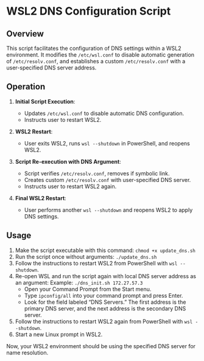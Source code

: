 # WSL2 DNS Configuration Script

## Overview
This script facilitates the configuration of DNS settings within a WSL2 environment. It modifies the `/etc/wsl.conf` to disable automatic generation of `/etc/resolv.conf`, and establishes a custom `/etc/resolv.conf` with a user-specified DNS server address.

## Operation
1. **Initial Script Execution**:
   - Updates `/etc/wsl.conf` to disable automatic DNS configuration.
   - Instructs user to restart WSL2.

2. **WSL2 Restart**:
   - User exits WSL2, runs `wsl --shutdown` in PowerShell, and reopens WSL2.

3. **Script Re-execution with DNS Argument**:
   - Script verifies `/etc/resolv.conf`, removes if symbolic link.
   - Creates custom `/etc/resolv.conf` with user-specified DNS server.
   - Instructs user to restart WSL2 again.

4. **Final WSL2 Restart**:
   - User performs another `wsl --shutdown` and reopens WSL2 to apply DNS settings.

## Usage

1. Make the script executable with this command: `chmod +x update_dns.sh`
2. Run the script once without arguments: `./update_dns.sh`
3. Follow the instructions to restart WSL2 from PowerShell with `wsl --shutdown`.
4. Re-open WSL and run the script again with local DNS server address as an argument: Example: `./dns_init.sh 172.27.57.3`
   - Open your Command Prompt from the Start menu.
   - Type `ipconfig/all` into your command prompt and press Enter.
   - Look for the field labeled “DNS Servers.” The first address is the primary DNS server, and the next address is the secondary DNS server.
5. Follow the instructions to restart WSL2 again from PowerShell with `wsl --shutdown`.
6. Start a new Linux prompt in WSL2.

Now, your WSL2 environment should be using the specified DNS server for name resolution.


